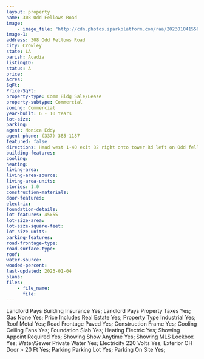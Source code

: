 ```yaml
---
layout: property
name: 308 Odd Fellows Road
image:
    - image_file: "http://cdn.photos.sparkplatform.com/raa/20230104155801639402000000.jpg"
image-1:
address: 308 Odd Fellows Road
city: Crowley
state: LA
parish: Acadia
listingID: 
status: A
price: 
Acres: 
SqFt: 
Price-SqFt: 
property-type: Comm Bldg Sale/Lease
property-subtype: Commercial
zoning: Commercial
year-built: 6 - 10 Years
lot-size: 
parking: 
agent: Monica Eddy
agent-phone: (337) 385-1187
featured: false
directions: Head west 1-40 exit 82 right onto tower Rd left on Odd fellows Rd. Left on N. Ave. I. Building is in Rowdy's House of Boxing.
building-features: 
cooling: 
heating: 
living-area: 
living-area-source: 
living-area-units: 
stories: 1.0
construction-materials: 
door-features: 
electric: 
foundation-details: 
lot-features: 45x55
lot-size-area: 
lot-size-square-feet: 
lot-size-units: 
parking-features: 
road-frontage-type: 
road-surface-type: 
roof: 
water-source: 
wooded-percent: 
last-updated: 2023-01-04
plans: 
files:
    - file_name:
      file:
---
```

Landlord Pays	Building Insurance	Yes;
Landlord Pays	Property Taxes	Yes;
Gas	None	Yes;
Price Includes	Real Estate	Yes;
Property Type	Industrial	Yes;
Roof	Metal	Yes;
Road Frontage	Paved	Yes;
Construction	Frame	Yes;
Cooling	Ceiling Fans	Yes;
Foundation	Slab	Yes;
Heating	Electric	Yes;
Showing	Appoint Required	Yes;
Showing	Show Anytime	Yes;
Showing	MLS Lockbox	Yes;
Water/Sewer	Private Water	Yes;
Electricity	220 Volts	Yes;
Exterior	OH Door > 20 Ft	Yes;
Parking	Parking Lot	Yes;
Parking	On Site	Yes;

